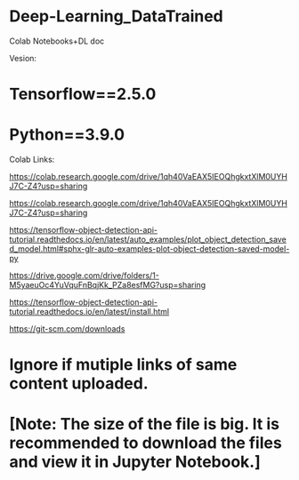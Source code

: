 # Deep-Learning_DataTrained
Colab Notebooks+DL doc


Vesion:
# Tensorflow==2.5.0
# Python==3.9.0


Colab Links:

https://colab.research.google.com/drive/1qh40VaEAX5IEOQhgkxtXlM0UYHJ7C-Z4?usp=sharing


https://colab.research.google.com/drive/1qh40VaEAX5IEOQhgkxtXlM0UYHJ7C-Z4?usp=sharing


https://tensorflow-object-detection-api-tutorial.readthedocs.io/en/latest/auto_examples/plot_object_detection_saved_model.html#sphx-glr-auto-examples-plot-object-detection-saved-model-py

https://drive.google.com/drive/folders/1-M5yaeuOc4YuVquFnBqjKk_PZa8esfMG?usp=sharing

https://tensorflow-object-detection-api-tutorial.readthedocs.io/en/latest/install.html

https://git-scm.com/downloads



# Ignore if mutiple links of same content uploaded.

# [Note: The size of the file is big. It is recommended to download the files and view it in Jupyter Notebook.]
